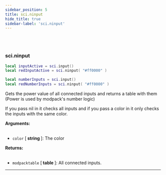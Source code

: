 ```yaml
---
sidebar_position: 5
title: sci.ninput
hide_title: true
sidebar-label: 'sci.ninput'
---
```


<br></br>

### sci.ninput

```lua
local inputActive = sci.input()
local redInputActive = sci.ninput( "#ff0000" )

local numberInputs = sci.input()
local redNumberInputs = sci.ninput( "#ff0000" )
```

Gets the power value of all connected inputs and returns a table with them (Power is used by modpack's number logic)

If you pass nil in it checks all inputs and if you pass a color in it only checks the inputs with the same color.

<strong>Arguments:</strong> <br></br>

- <code>color</code> [<strong> string </strong>]: The color

<strong>Returns:</strong> <br></br>

- <code>modpacktable</code> [<strong> table </strong>]: All connected inputs.
---
